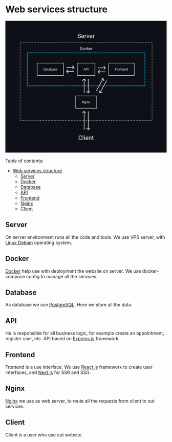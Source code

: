 # Web services structure

![web services structure](images/services-structure.svg)

Table of contents:

- [Web services structure](#web-services-structure)
  - [Server](#server)
  - [Docker](#docker)
  - [Database](#database)
  - [API](#api)
  - [Frontend](#frontend)
  - [Nginx](#nginx)
  - [Client](#client)

## Server

On server environment runs all the code and tools. We use VPS server, with [Linux Debian](https://www.debian.org/ "Debian official website") operating system.

## Docker

[Docker](https://www.docker.com/ "Docker official website") help use with deployment the website on server. We use docker-compose config to manage all the services.

## Database

As database we use [PostgreSQL](https://www.postgresql.org/ "PostgreSQL official website"). Here we store all the data.

## API

He is responsible for all business logic, for example create an appointment, register user, etc. API based on [Express.js](https://expressjs.com/ "Express.js official website") framework.

## Frontend

Frontend is a use interface. We use [React.js](https://reactjs.org/ "React.js official website") framework to create user interfaces, and [Next.js](https://nextjs.org/ "Next.js official website") for SSR and SSG.

## Nginx

[Nginx](https://docs.nginx.com/ "Nginx official website") we use as web server, to route all the requests from client to out services.

## Client

Client is a user who use out website.
